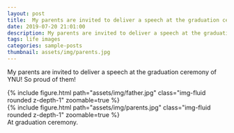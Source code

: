 ```yaml
---
layout: post
title:  My parents are invited to deliver a speech at the graduation ceremony of YNU.
date: 2019-07-20 21:01:00
description: My parents are invited to deliver a speech at the graduation ceremony of YNU!
tags: life images
categories: sample-posts
thumbnail: assets/img/parents.jpg
---
```


My parents are invited to deliver a speech at the graduation ceremony of YNU! So proud of them!

<div class="row mt-3">
    <div class="col-sm mt-3 mt-md-0">
        {% include figure.html path="assets/img/father.jpg" class="img-fluid rounded z-depth-1" zoomable=true %}
    </div>
    <div class="col-sm mt-3 mt-md-0">
        {% include figure.html path="assets/img/parents.jpg" class="img-fluid rounded z-depth-1" zoomable=true %}
    </div>
</div>
<div class="caption">
    At graduation ceremony.
</div>
